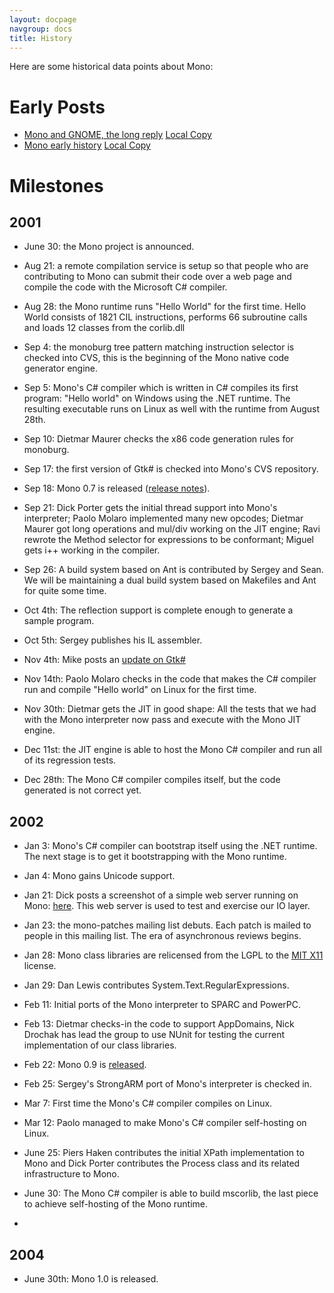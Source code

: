 ```yaml
---
layout: docpage
navgroup: docs
title: History
---
```


Here are some historical data points about Mono:

Early Posts
===========

-   [Mono and GNOME, the long reply](http://mail.gnome.org/archives/gnome-hackers/2002-February/msg00031.html) [Local Copy]({{site.github.url}}/old_site/Mailpost:longreply "Mailpost:longreply")
-   [Mono early history](http://lists.ximian.com/archives/public/mono-list/2003-October/016345.html) [Local Copy]({{site.github.url}}/old_site/Mailpost:earlystory "Mailpost:earlystory")

Milestones
==========

2001
----

-   June 30: the Mono project is announced.

-   Aug 21: a remote compilation service is setup so that people who are contributing to Mono can submit their code over a web page and compile the code with the Microsoft C\# compiler.

-   Aug 28: the Mono runtime runs "Hello World" for the first time. Hello World consists of 1821 CIL instructions, performs 66 subroutine calls and loads 12 classes from the corlib.dll

-   Sep 4: the monoburg tree pattern matching instruction selector is checked into CVS, this is the beginning of the Mono native code generator engine.

-   Sep 5: Mono's C\# compiler which is written in C\# compiles its first program: "Hello world" on Windows using the .NET runtime. The resulting executable runs on Linux as well with the runtime from August 28th.

-   Sep 10: Dietmar Maurer checks the x86 code generation rules for monoburg.

-   Sep 17: the first version of Gtk\# is checked into Mono's CVS repository.

-   Sep 18: Mono 0.7 is released ([release notes](http://www.go-mono.com/archive/mono-0.7)).

-   Sep 21: Dick Porter gets the initial thread support into Mono's interpreter; Paolo Molaro implemented many new opcodes; Dietmar Maurer got long operations and mul/div working on the JIT engine; Ravi rewrote the Method selector for expressions to be conformant; Miguel gets i++ working in the compiler.

-   Sep 26: A build system based on Ant is contributed by Sergey and Sean. We will be maintaining a dual build system based on Makefiles and Ant for quite some time.

-   Oct 4th: The reflection support is complete enough to generate a sample program.

-   Oct 5th: Sergey publishes his IL assembler.

-   Nov 4th: Mike posts an [update on Gtk\#](http://lists.ximian.com/archives/public/gtk-sharp-list/2001-November/000017.html)

-   Nov 14th: Paolo Molaro checks in the code that makes the C\# compiler run and compile "Hello world" on Linux for the first time.

-   Nov 30th: Dietmar gets the JIT in good shape: All the tests that we had with the Mono interpreter now pass and execute with the Mono JIT engine.

-   Dec 11st: the JIT engine is able to host the Mono C\# compiler and run all of its regression tests.

-   Dec 28th: The Mono C\# compiler compiles itself, but the code generated is not correct yet.

2002
----

-   Jan 3: Mono's C\# compiler can bootstrap itself using the .NET runtime. The next stage is to get it bootstrapping with the Mono runtime.

-   Jan 4: Mono gains Unicode support.

-   Jan 21: Dick posts a screenshot of a simple web server running on Mono: [here](http://primates.ximian.com/~miguel/dick-mis-server.png). This web server is used to test and exercise our IO layer.

-   Jan 23: the mono-patches mailing list debuts. Each patch is mailed to people in this mailing list. The era of asynchronous reviews begins.

-   Jan 28: Mono class libraries are relicensed from the LGPL to the [MIT X11](http://www.opensource.org/licenses/mit-license.html) license.

-   Jan 29: Dan Lewis contributes System.Text.RegularExpressions.

-   Feb 11: Initial ports of the Mono interpreter to SPARC and PowerPC.

-   Feb 13: Dietmar checks-in the code to support AppDomains, Nick Drochak has lead the group to use NUnit for testing the current implementation of our class libraries.

-   Feb 22: Mono 0.9 is [released](http://www.go-mono.com/archive/mono-0.9).

-   Feb 25: Sergey's StrongARM port of Mono's interpreter is checked in.

-   Mar 7: First time the Mono's C\# compiler compiles on Linux.

-   Mar 12: Paolo managed to make Mono's C\# compiler self-hosting on Linux.

-   June 25: Piers Haken contributes the initial XPath implementation to Mono and Dick Porter contributes the Process class and its related infrastructure to Mono.

-   June 30: The Mono C\# compiler is able to build mscorlib, the last piece to achieve self-hosting of the Mono runtime.

-   

2004
----

-   June 30th: Mono 1.0 is released.


